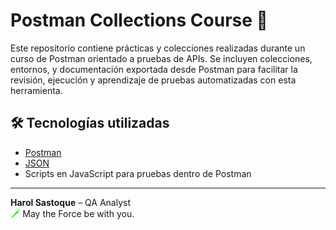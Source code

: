 # Postman Collections Course 🚀

Este repositorio contiene prácticas y colecciones realizadas durante un curso de Postman orientado a pruebas de APIs. Se incluyen colecciones, entornos, y documentación exportada desde Postman para facilitar la revisión, ejecución y aprendizaje de pruebas automatizadas con esta herramienta.


## 🛠️ Tecnologías utilizadas

- [Postman](https://www.postman.com/)
- [JSON](https://www.json.org/)
- Scripts en JavaScript para pruebas dentro de Postman

---

**Harol Sastoque** – QA Analyst  
<span style="color:#00ff00;">🗡️</span> May the Force be with you.

